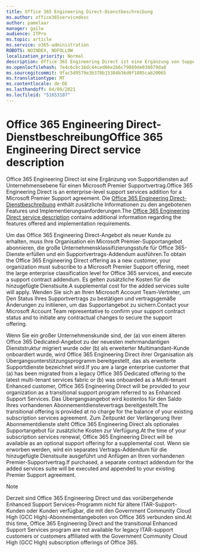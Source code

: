 ```yaml
---
title: Office 365 Engineering Direct-Dienstbeschreibung
ms.author: office365servicedesc
author: pamelaar
manager: gailw
audience: ITPro
ms.topic: article
ms.service: o365-administration
ROBOTS: NOINDEX, NOFOLLOW
localization_priority: Normal
description: Office 365 Engineering Direct ist eine Ergänzung von Supportdiensten auf Unternehmensebene für einen Microsoft Premier Supportvertrag. Die Office 365 Engineering Direct-Dienstbeschreibung enthält zusätzliche Informationen zu den angebotenen Features und Implementierungsanforderungen.
ms.openlocfilehash: 7e4c6cbc16dc44ced66e1b6c79889de038079da0
ms.sourcegitcommit: 9fac5d9579e3b370b15384b36d0f1805cab20065
ms.translationtype: MT
ms.contentlocale: de-DE
ms.lasthandoff: 04/09/2021
ms.locfileid: "51653107"
---
```

# <a name="office-365-engineering-direct-service-description"></a><span data-ttu-id="71507-104">Office 365 Engineering Direct-Dienstbeschreibung</span><span class="sxs-lookup"><span data-stu-id="71507-104">Office 365 Engineering Direct service description</span></span>

<span data-ttu-id="71507-105">Office 365 Engineering Direct ist eine Ergänzung von Supportdiensten auf Unternehmensebene für einen Microsoft Premier Supportvertrag.</span><span class="sxs-lookup"><span data-stu-id="71507-105">Office 365 Engineering Direct is an enterprise-level support services addition for a Microsoft Premier Support agreement.</span></span> <span data-ttu-id="71507-106">Die [Office 365 Engineering Direct-Dienstbeschreibung](https://github.com/MicrosoftDocs/OfficeDocs-O365ServiceDescriptions/blob/master/Office%20365%20Engineering%20Direct%20-%20Svc%20Desc%20(25mar2019).pdf) enthält zusätzliche Informationen zu den angebotenen Features und Implementierungsanforderungen.</span><span class="sxs-lookup"><span data-stu-id="71507-106">The [Office 365 Engineering Direct service description](https://github.com/MicrosoftDocs/OfficeDocs-O365ServiceDescriptions/blob/master/Office%20365%20Engineering%20Direct%20-%20Svc%20Desc%20(25mar2019).pdf) contains additional information regarding the features offered and implementation requirements.</span></span>

<span data-ttu-id="71507-107">Um das Office 365 Engineering Direct-Angebot als neuer Kunde zu erhalten, muss Ihre Organisation ein Microsoft Premier-Supportangebot abonnieren, die große Unternehmensklassifizierungsstufe für Office 365-Dienste erfüllen und ein Supportvertrags-Addendum ausführen.</span><span class="sxs-lookup"><span data-stu-id="71507-107">To obtain the Office 365 Engineering Direct offering as a new customer, your organization must subscribe to a Microsoft Premier Support offering, meet the large enterprise classification level for Office 365 services, and execute a support contract addendum.</span></span> <span data-ttu-id="71507-108">Es gelten zusätzliche Kosten für die hinzugefügte Dienstsuite.</span><span class="sxs-lookup"><span data-stu-id="71507-108">A supplemental cost for the added services suite will apply.</span></span> <span data-ttu-id="71507-109">Wenden Sie sich an Ihren Microsoft Account Team-Vertreter, um Den Status Ihres Supportvertrags zu bestätigen und vertragsgemäße Änderungen zu initiieren, um das Supportangebot zu sichern.</span><span class="sxs-lookup"><span data-stu-id="71507-109">Contact your Microsoft Account Team representative to confirm your support contract status and to initiate any contractual changes to secure the support offering.</span></span> 

<span data-ttu-id="71507-110">Wenn Sie ein großer Unternehmenskunde sind, der (a) von einem älteren Office 365 Dedicated-Angebot zu der neuesten mehrmandantigen Dienststruktur migriert wurde oder (b) als erweiterter Multimandant-Kunde onboardiert wurde, wird Office 365 Engineering Direct ihrer Organisation als Übergangsunterstützungsprogramm bereitgestellt, das als erweiterte Supportdienste bezeichnet wird.</span><span class="sxs-lookup"><span data-stu-id="71507-110">If you are a large enterprise customer that (a) has been migrated from a legacy Office 365 Dedicated offering to the latest multi-tenant services fabric or (b) was onboarded as a Multi-tenant Enhanced customer, Office 365 Engineering Direct will be provided to your organization as a transitional support program referred to as Enhanced Support Services.</span></span> <span data-ttu-id="71507-111">Das Übergangsangebot wird kostenlos für den Saldo Ihres vorhandenen Abonnementdienstevertrags bereitgestellt.</span><span class="sxs-lookup"><span data-stu-id="71507-111">The transitional offering is provided at no charge for the balance of your existing subscription services agreement.</span></span> <span data-ttu-id="71507-112">Zum Zeitpunkt der Verlängerung Ihrer Abonnementdienste steht Office 365 Engineering Direct als optionales Supportangebot für zusätzliche Kosten zur Verfügung.</span><span class="sxs-lookup"><span data-stu-id="71507-112">At the time of your subscription services renewal, Office 365 Engineering Direct will be available as an optional support offering for a supplemental cost.</span></span> <span data-ttu-id="71507-113">Wenn sie erworben werden, wird ein separates Vertrags-Addendum für die hinzugefügte Dienstsuite ausgeführt und Anfügen an Ihren vorhandenen Premier-Supportvertrag.</span><span class="sxs-lookup"><span data-stu-id="71507-113">If purchased, a separate contract addendum for the added services suite will be executed and appended to your existing Premier Support agreement.</span></span>

> [!NOTE]
> <span data-ttu-id="71507-114">Derzeit sind Office 365 Engineering Direct und das vorübergehende Enhanced Support Services-Programm nicht für ältere ITAR-Support-Kunden oder Kunden verfügbar, die mit den Government Community Cloud High (GCC High)-Abonnementangeboten von Office 365 verbunden sind.</span><span class="sxs-lookup"><span data-stu-id="71507-114">At this time, Office 365 Engineering Direct and the transitional Enhanced Support Services program are not available for legacy ITAR-support customers or customers affiliated with the Government Community Cloud High (GCC High) subscription offerings of Office 365.</span></span>
